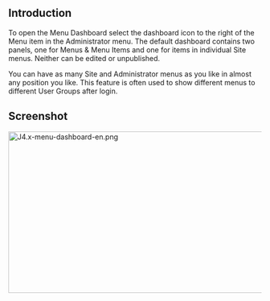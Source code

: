 <!-- Filename: J4.x:Menu_Dashboard / Display title: Menu Dashboard -->

## Introduction

To open the Menu Dashboard select the dashboard icon to the right of the
Menu item in the Administrator menu. The default dashboard contains two
panels, one for Menus & Menu Items and one for items in individual Site
menus. Neither can be edited or unpublished.

You can have as many Site and Administrator menus as you like in almost
any position you like. This feature is often used to show different
menus to different User Groups after login.

## Screenshot

<img
src="https://docs.joomla.org/images/8/8b/J4.x-menu-dashboard-en.png"
class="thumbborder" decoding="async" data-file-width="800"
data-file-height="321" width="800" height="321"
alt="J4.x-menu-dashboard-en.png" />
